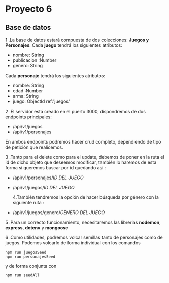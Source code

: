 # Proyecto 6

## Base de datos

1 .La base de datos estará compuesta de dos colecciones: **Juegos y Personajes**.
Cada **juego** tendrá los siguientes atributos:

- nombre: String
- publicacion :Number
- genero: String

Cada **personaje** tendrá los siguientes atributos:

- nombre: String
- edad :Number
- arma: String
- juego: ObjectId ref:'juegos'

2 .El servidor está creado en el puerto 3000, dispondremos de dos endpoints principales:

- /api/v1/juegos
- /api/v1/personajes

En ambos endpoints podremos hacer crud completo, dependiendo de tipo de petición que realicemos.

3 .Tanto para el delete como para el update, debemos de poner en la ruta el id de dicho objeto que deseemos modificar,
también lo haremos de esta forma si queremos buscar por id quedando así :

- /api/v1/personajes/_ID DEL JUEGO_
- /api/v1/juegos/_ID DEL JUEGO_

  4.También tendremos la opción de hacer búsqueda por género con la siguiente ruta :

- /api/v1/juegos/genero/_GENERO DEL JUEGO_

5 .Para un correcto funcionamiento, necesitaremos las librerias **nodemon**, **express**, **dotenv** y **mongoose**

6 .Como utilidades, podremos volcar semillas tanto de personajes como de juegos.
Podemos volcarlo de forma individual con los comandos

```
npm run juegosSeed
npm run personajesSeed
```

y de forma conjunta con

```
npm run seedAll
```
